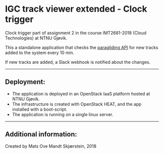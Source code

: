 # IGC track viewer extended - Clock trigger
Clock trigger part of assignment 2 in the course IMT2681-2018 (Cloud Technologies) at NTNU Gjøvik.

This a standalone application that checks the [paragliding API](https://github.com/mats93/paragliding) for new tracks added to the system every 10 min.

If new tracks are added, a Slack webhook is notified about the changes.

***

## Deployment:
 * The application is deployed in an OpenStack IaaS platform hosted at NTNU Gjøvik.
 * The infrastructure is created with OpenStack HEAT, and the app installed with a boot-script.
 * The application is running on a single linux server.

***

## Additional information:

Created by Mats Ove Mandt Skjærstein, 2018
